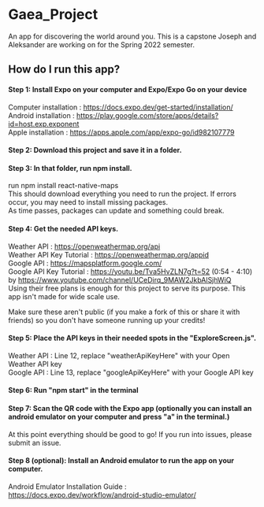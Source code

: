 # Gaea_Project
An app for discovering the world around you. This is a capstone Joseph and Aleksander are working on for the Spring 2022 semester.

## How do I run this app?
#### Step 1: Install Expo on your computer and Expo/Expo Go on your device
Computer installation : https://docs.expo.dev/get-started/installation/  
Android installation  : https://play.google.com/store/apps/details?id=host.exp.exponent  
Apple installation    : https://apps.apple.com/app/expo-go/id982107779  

#### Step 2: Download this project and save it in a folder.

#### Step 3: In that folder, run npm install.
run npm install react-native-maps  
This should download everything you need to run the project. If errors occur, you may need to install missing packages.  
As time passes, packages can update and something could break.  

#### Step 4: Get the needed API keys.
Weather API              : https://openweathermap.org/api  
Weather API Key Tutorial : https://openweathermap.org/appid  
Google API               : https://mapsplatform.google.com/  
Google API Key Tutorial  : https://youtu.be/Tva5HvZLN7g?t=52 (0:54 - 4:10) by https://www.youtube.com/channel/UCeDirq_9MAW2JkbAlSjhWiQ  
Using their free plans is enough for this project to serve its purpose. This app isn't made for wide scale use.  

Make sure these aren't public (if you make a fork of this or share it with friends) so you don't have someone running up your credits!  

#### Step 5: Place the API keys in their needed spots in the "ExploreScreen.js".
Weather API : Line 12, replace "weatherApiKeyHere" with your Open Weather API key  
Google API  : Line 13, replace "googleApiKeyHere" with your Google API key  

#### Step 6: Run "npm start" in the terminal

#### Step 7: Scan the QR code with the Expo app (optionally you can install an android emulator on your computer and press "a" in the terminal.)
At this point everything should be good to go! If you run into issues, please submit an issue.  

#### Step 8 (optional): Install an Android emulator to run the app on your computer.
Android Emulator Installation Guide : https://docs.expo.dev/workflow/android-studio-emulator/
